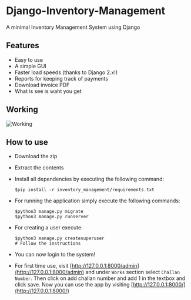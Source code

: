 # Django-Inventory-Management
A minimal Inventory Management System using Django

## Features

- Easy to use
- A simple GUI
- Faster load speeds (thanks to Django 2.x!)
- Reports for keeping track of payments
- Download invoice PDF
- What is see is waht you get

## Working

![Working](results/django_invoice_generator.gif)

## How to use

- Download the zip
- Extract the contents
- Install all dependencies by executing the following command:

    ```
    $pip install -r inventory_management/requirements.txt
    ```

- For running the application simply execute the following commands:

    ```
    $python3 manage.py migrate
    $python3 manage.py runserver
    ```

- For creating a user execute:

    ```
    $python3 manage.py createsuperuser
    # Follow the instructions
    ```

- You can now login to the system!

- For first time use, visit [http://127.0.0.1:8000/admin](http://127.0.0.1:8000/admin) and under `Works` section select `Challan Number`. Then click on add challan number and add 1 in the textbox and click save. Now you can use the app by visiting [http://127.0.0.1:8000/](http://127.0.0.1:8000/)


